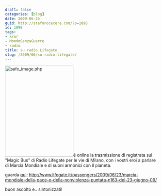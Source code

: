 ```yaml
---
draft: false
categories: [blog]
date: 2009-06-25
guid: http://stefanocecere.com/?p=1898
id: 1898
tags:
- krur
- MondoSenzaGuerre
- radio
title: su radio Lifegate
slug: /2009/06/su-radio-lifegate/
---
```


[<img class="alignleft size-full wp-image-1899" title="safe_image.php" src="http://stefanocecere.com/wp-content/uploads/sites/3/2009/06/safe_image.php_.jpeg" alt="safe_image.php" width="225" height="300" />](http://www.lifegate.it/passengers/2009/06/23/marcia-mondiale-della-pace-e-della-nonviolenza-puntata-n163-del-23-giugno-09/)è online la trasmissione di registrata sul "Magic Bus" di Radio Lifegate per le vie di Milano, con i vostri eroi a parlare di Marcia Mondiale e di suoni armonici con il pianeta.

guarda [qui](http://www.lifegate.it/passengers/2009/06/23/marcia-mondiale-della-pace-e-della-nonviolenza-puntata-n163-del-23-giugno-09/): <http://www.lifegate.it/passengers/2009/06/23/marcia-mondiale-della-pace-e-della-nonviolenza-puntata-n163-del-23-giugno-09/>

buon ascolto e.. sintonizzati!